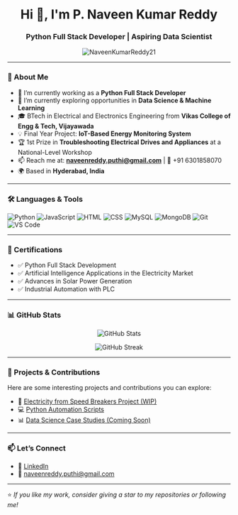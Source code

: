 <h1 align="center">Hi 👋, I'm P. Naveen Kumar Reddy</h1>
<h3 align="center">Python Full Stack Developer | Aspiring Data Scientist</h3>

<p align="center">
  <img src="https://komarev.com/ghpvc/?username=NaveenKumarReddy21&label=Profile%20views&color=0e75b6&style=flat" alt="NaveenKumarReddy21" />
</p>

---

### 🚀 About Me

- 🔭 I’m currently working as a **Python Full Stack Developer**
- 🌱 I’m currently exploring opportunities in **Data Science & Machine Learning**
- 🎓 BTech in Electrical and Electronics Engineering from **Vikas College of Engg & Tech, Vijayawada**
- 💡 Final Year Project: **IoT-Based Energy Monitoring System**
- 🏆 1st Prize in **Troubleshooting Electrical Drives and Appliances** at a National-Level Workshop
- 📫 Reach me at: **naveenreddy.puthi@gmail.com** | 📱 +91 6301858070
- 🌍 Based in **Hyderabad, India**

---

### 🛠️ Languages & Tools

![Python](https://img.shields.io/badge/-Python-3776AB?style=flat&logo=python&logoColor=white)
![JavaScript](https://img.shields.io/badge/-JavaScript-F7DF1E?style=flat&logo=javascript&logoColor=black)
![HTML](https://img.shields.io/badge/-HTML5-E34F26?style=flat&logo=html5&logoColor=white)
![CSS](https://img.shields.io/badge/-CSS3-1572B6?style=flat&logo=css3)
![MySQL](https://img.shields.io/badge/-MySQL-4479A1?style=flat&logo=mysql&logoColor=white)
![MongoDB](https://img.shields.io/badge/-MongoDB-4EA94B?style=flat&logo=mongodb&logoColor=white)
![Git](https://img.shields.io/badge/-Git-F05032?style=flat&logo=git&logoColor=white)
![VS Code](https://img.shields.io/badge/-VS%20Code-007ACC?style=flat&logo=visual-studio-code)

---

### 📘 Certifications

- ✅ Python Full Stack Development
- ✅ Artificial Intelligence Applications in the Electricity Market
- ✅ Advances in Solar Power Generation
- ✅ Industrial Automation with PLC

---

### 📊 GitHub Stats

<p align="center">
  <img src="https://github-readme-stats.vercel.app/api?username=NaveenKumarReddy21&show_icons=true&theme=tokyonight" alt="GitHub Stats" />
</p>

<p align="center">
  <img src="https://github-readme-streak-stats.herokuapp.com/?user=NaveenKumarReddy21&theme=tokyonight" alt="GitHub Streak" />
</p>

---

### 🌱 Projects & Contributions

Here are some interesting projects and contributions you can explore:

- 🔧 [Electricity from Speed Breakers Project (WIP)](https://github.com/NaveenKumarReddy21)  
- 💻 [Python Automation Scripts](https://github.com/NaveenKumarReddy21)
- 📊 [Data Science Case Studies (Coming Soon)]()

---

### 📫 Let’s Connect

- 🔗 [LinkedIn](https://www.linkedin.com/in/naveenkumarreddy21)
- 📧 naveenreddy.puthi@gmail.com

---

⭐️ *If you like my work, consider giving a star to my repositories or following me!*
